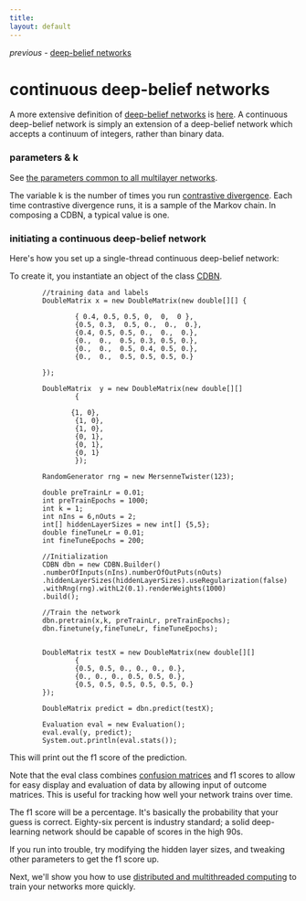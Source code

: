 ```yaml
---
title: 
layout: default
---
```


*previous* - [deep-belief networks](../deepbeliefnetwork.html)
# continuous deep-belief networks

A more extensive definition of [deep-belief networks](../deepbeliefnetwork.html) is [here](http://www.scholarpedia.org/article/Deep_belief_networks). A continuous deep-belief network is simply an extension of a deep-belief network which accepts a continuum of integers, rather than binary data.

### parameters & k

See [the parameters common to all multilayer networks](../multinetwork.html).

The variable k is the number of times you run [contrastive divergence](../glossary.html#contrastivedivergence). Each time contrastive divergence runs, it is a sample of the Markov chain. In composing a CDBN, a typical value is one.

### initiating a continuous deep-belief network

Here's how you set up a single-thread continuous deep-belief network: 

To create it, you instantiate an object of the class [CDBN](../doc/org/deeplearning4j/dbn/CDBN.html).
   
		    //training data and labels
		    DoubleMatrix x = new DoubleMatrix(new double[][] {

					{ 0.4, 0.5, 0.5, 0,  0,  0 },
					{0.5, 0.3,  0.5, 0.,  0.,  0.},
					{0.4, 0.5, 0.5, 0.,  0.,  0.},
					{0.,  0.,  0.5, 0.3, 0.5, 0.},
					{0.,  0.,  0.5, 0.4, 0.5, 0.},
					{0.,  0.,  0.5, 0.5, 0.5, 0.}
					
			});

			DoubleMatrix  y = new DoubleMatrix(new double[][]
					{

				   {1, 0},
					{1, 0},
					{1, 0},
					{0, 1},
					{0, 1},
					{0, 1}
					});

			RandomGenerator rng = new MersenneTwister(123);

			double preTrainLr = 0.01;
			int preTrainEpochs = 1000;
			int k = 1;
			int nIns = 6,nOuts = 2;
			int[] hiddenLayerSizes = new int[] {5,5};
			double fineTuneLr = 0.01;
			int fineTuneEpochs = 200;

	        //Initialization
			CDBN dbn = new CDBN.Builder()
			.numberOfInputs(nIns).numberOfOutPuts(nOuts)
			.hiddenLayerSizes(hiddenLayerSizes).useRegularization(false)
			.withRng(rng).withL2(0.1).renderWeights(1000)
			.build();
			
			//Train the network
			dbn.pretrain(x,k, preTrainLr, preTrainEpochs);
			dbn.finetune(y,fineTuneLr, fineTuneEpochs);


			DoubleMatrix testX = new DoubleMatrix(new double[][]
					{
					{0.5, 0.5, 0., 0., 0., 0.},
					{0., 0., 0., 0.5, 0.5, 0.},
					{0.5, 0.5, 0.5, 0.5, 0.5, 0.}
			});

	        DoubleMatrix predict = dbn.predict(testX);

			Evaluation eval = new Evaluation();
			eval.eval(y, predict);
			System.out.println(eval.stats());


This will print out the f1 score of the prediction.

Note that the eval class combines [confusion matrices](../glossary.html#confusionmatrix) and f1 scores to allow for easy display and evaluation of data by allowing input of outcome matrices. This is useful for tracking how well your network trains over time. 

The f1 score will be a percentage. It's basically the probability that your guess is correct. Eighty-six percent is industry standard; a solid deep-learning network should be capable of scores in the high 90s.

If you run into trouble, try modifying the hidden layer sizes, and tweaking other parameters to get the f1 score up.

Next, we'll show you how to use [distributed and multithreaded computing](../scaleout.html) to train your networks more quickly.

